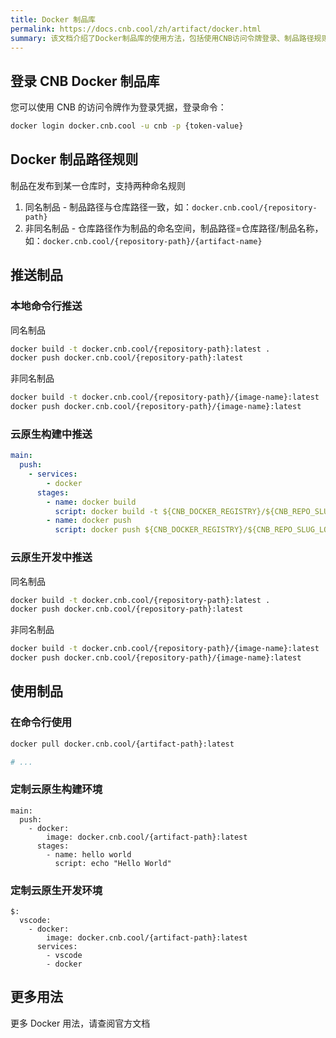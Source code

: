```yaml
---
title: Docker 制品库
permalink: https://docs.cnb.cool/zh/artifact/docker.html
summary: 该文档介绍了Docker制品库的使用方法，包括使用CNB访问令牌登录、制品路径规则（同名制品和非同名制品）以及推送和拉取制品的命令。此外，还介绍了在云原生构建和开发环境中如何使用Docker制品，以及在命令行中使用制品。更多详细用法可查阅Docker官方文档。
---
```

## 登录 CNB Docker 制品库

您可以使用 CNB 的访问令牌作为登录凭据，登录命令：

```bash
docker login docker.cnb.cool -u cnb -p {token-value}
```

## Docker 制品路径规则

制品在发布到某一仓库时，支持两种命名规则

1. 同名制品 - 制品路径与仓库路径一致，如：`docker.cnb.cool/{repository-path}`
2. 非同名制品 - 仓库路径作为制品的命名空间，制品路径=仓库路径/制品名称，如：`docker.cnb.cool/{repository-path}/{artifact-name}`

## 推送制品

### 本地命令行推送

同名制品

```bash
docker build -t docker.cnb.cool/{repository-path}:latest .
docker push docker.cnb.cool/{repository-path}:latest
```

非同名制品

```bash
docker build -t docker.cnb.cool/{repository-path}/{image-name}:latest .
docker push docker.cnb.cool/{repository-path}/{image-name}:latest
```

### 云原生构建中推送

```yaml
main:
  push:
    - services:
        - docker
      stages:
        - name: docker build
          script: docker build -t ${CNB_DOCKER_REGISTRY}/${CNB_REPO_SLUG_LOWERCASE}:latest .
        - name: docker push
          script: docker push ${CNB_DOCKER_REGISTRY}/${CNB_REPO_SLUG_LOWERCASE}:latest
```

### 云原生开发中推送

同名制品

```bash
docker build -t docker.cnb.cool/{repository-path}:latest .
docker push docker.cnb.cool/{repository-path}:latest
```

非同名制品

```bash
docker build -t docker.cnb.cool/{repository-path}/{image-name}:latest .
docker push docker.cnb.cool/{repository-path}/{image-name}:latest
```

## 使用制品

### 在命令行使用

```bash
docker pull docker.cnb.cool/{artifact-path}:latest

# ...
```

### 定制云原生构建环境

```yaml{4}
main:
  push:
    - docker:
        image: docker.cnb.cool/{artifact-path}:latest
      stages:
        - name: hello world
          script: echo "Hello World"
```

### 定制云原生开发环境

```yaml{4}
$:
  vscode:
    - docker:
        image: docker.cnb.cool/{artifact-path}:latest
      services:
        - vscode
        - docker
```

## 更多用法

更多 Docker 用法，请查阅官方文档

